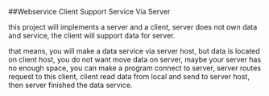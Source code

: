 ##Webservice Client Support Service Via Server

this project will implements a server and a client, server does not own data and service, the client will support data for server.

that means, you will make a data service via server host, but data is located on client host, you do not want move data on server, maybe your server has no enough space, you can make a program connect to server, server routes request to this client, client read data from local and send to server host, then server finished the data service.

